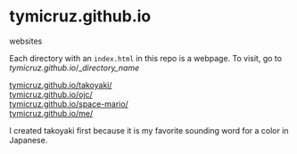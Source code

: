# tymicruz.github.io
websites

Each directory with an `index.html` in this repo is a webpage. To visit, go to *tymicruz.github.io*/__directory_name_

[tymicruz.github.io/takoyaki/](https://tymicruz.github.io/takoyaki/)  
[tymicruz.github.io/ojc/](https://tymicruz.github.io/ojc/)  
[tymicruz.github.io/space-mario/](https://tymicruz.github.io/space-mario/)  
[tymicruz.github.io/me/](https://tymicruz.github.io/me/)  

I created takoyaki first because it is my favorite sounding word for a color in Japanese. 
